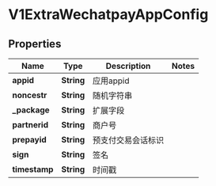 
# V1ExtraWechatpayAppConfig

## Properties
Name | Type | Description | Notes
------------ | ------------- | ------------- | -------------
**appid** | **String** | 应用appid | 
**noncestr** | **String** | 随机字符串 | 
**_package** | **String** | 扩展字段 | 
**partnerid** | **String** | 商户号 | 
**prepayid** | **String** | 预支付交易会话标识 | 
**sign** | **String** | 签名 | 
**timestamp** | **String** | 时间戳 | 



